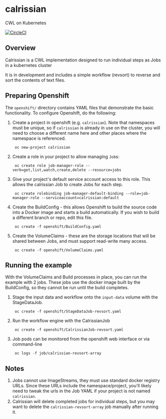 # calrissian

CWL on Kubernetes

[![CircleCI](https://circleci.com/gh/Duke-GCB/calrissian.svg?style=svg)](https://circleci.com/gh/Duke-GCB/calrissian)

## Overview

Calrissian is a CWL implementation designed to run individual steps as Jobs in a kubernetes cluster

It is in development and includes a simple workflow (revsort) to reverse and sort the contents of text files.

## Preparing Openshift

The `openshift/` directory contains YAML files that demonstrate the basic functionality. To configure Openshift, do the following:

1. Create a project in openshift (e.g. `calrissian`). Note that namespaces must be unique, so if `calrissian` is already in use on the cluster, you will need to choose a different name here and other places where the namespace is referenced.

        oc new-project calrissian

2. Create a role in your project to allow managing `Job`s:

        oc create role job-manager-role --verb=get,list,watch,create,delete --resource=jobs

3. Give your project's default service account access to this role. This allows the calrissian Job to create Jobs for each step.

        oc create rolebinding job-manager-default-binding --role=job-manager-role --serviceaccount=calrissian:default

4. Create the BuildConfig - this allows Openshift to build the source code into a Docker image and starts a build automatically. If you wish to build a different branch or repo, edit this file.

        oc create -f openshift/BuildConfig.yaml

5. Create the VolumeClaims - these are the storage locations that will be shared between Jobs, and must support read-write many access.

        oc create -f openshift/VolumeClaims.yaml

## Running the example

With the VolumeClaims and Build processes in place, you can run the example with 2 jobs. These jobs use the docker image built by the BuildConfig, so they cannot be run until the build completes.

1. Stage the input data and workflow onto the `input-data` volume with the StageDataJob.

        oc create -f openshift/StageDataJob-revsort.yaml

2. Run the workflow engine with the CalrissianJob

        oc create -f openshift/CalrissianJob-revsort.yaml

3. Job pods can be monitored from the openshift web interface or via command-line

        oc logs -f job/calrissian-revsort-array

## Notes

1. Jobs cannot use ImageStreams, they must use standard docker registry URLs. Since these URLs include the namespace/project, you'll likely need to tweak the urls in the Job YAML if your project is not named `calrissian`.
2. Calrissian will delete completed jobs for individual steps, but you may want to delete the `calrissian-revsort-array` job manually after running it.

